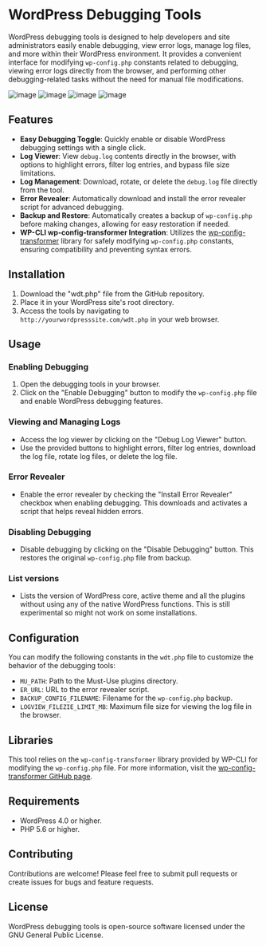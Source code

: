# WordPress Debugging Tools

WordPress debugging tools is designed to help developers and site administrators easily enable debugging, view error logs, manage log files, and more within their WordPress environment. It provides a convenient interface for modifying `wp-config.php` constants related to debugging, viewing error logs directly from the browser, and performing other debugging-related tasks without the need for manual file modifications.

![image](https://github.com/prabch/wp-debug-tools/assets/25548840/a9f11ac8-6c80-4f46-9ddf-fc28c197a23e)
![image](https://github.com/prabch/wp-debug-tools/assets/25548840/5af3e394-2bbe-4af3-bfec-ea4567acb985)
![image](https://github.com/prabch/wp-debug-tools/assets/25548840/ecdc216a-f4fa-4a7b-b9f4-b6db284e9e8c)
![image](https://github.com/prabch/wp-debug-tools/assets/25548840/080e6b0d-c341-499a-87d0-5e837aac0fc0)

## Features

- **Easy Debugging Toggle**: Quickly enable or disable WordPress debugging settings with a single click.
- **Log Viewer**: View `debug.log` contents directly in the browser, with options to highlight errors, filter log entries, and bypass file size limitations.
- **Log Management**: Download, rotate, or delete the `debug.log` file directly from the tool.
- **Error Revealer**: Automatically download and install the error revealer script for advanced debugging.
- **Backup and Restore**: Automatically creates a backup of `wp-config.php` before making changes, allowing for easy restoration if needed.
- **WP-CLI wp-config-transformer Integration**: Utilizes the [wp-config-transformer](https://github.com/wp-cli/wp-config-transformer) library for safely modifying `wp-config.php` constants, ensuring compatibility and preventing syntax errors.

## Installation

1. Download the "wdt.php" file from the GitHub repository.
2. Place it in your WordPress site's root directory.
3. Access the tools by navigating to `http://yourwordpresssite.com/wdt.php` in your web browser.

## Usage

### Enabling Debugging

1. Open the debugging tools in your browser.
2. Click on the "Enable Debugging" button to modify the `wp-config.php` file and enable WordPress debugging features.

### Viewing and Managing Logs

- Access the log viewer by clicking on the "Debug Log Viewer" button.
- Use the provided buttons to highlight errors, filter log entries, download the log file, rotate log files, or delete the log file.

### Error Revealer

- Enable the error revealer by checking the "Install Error Revealer" checkbox when enabling debugging. This downloads and activates a script that helps reveal hidden errors.

### Disabling Debugging

- Disable debugging by clicking on the "Disable Debugging" button. This restores the original `wp-config.php` file from backup.

### List versions

- Lists the version of WordPress core, active theme and all the plugins without using any of the native WordPress functions. This is still experimental so might not work on some installations. 

## Configuration

You can modify the following constants in the `wdt.php` file to customize the behavior of the debugging tools:

- `MU_PATH`: Path to the Must-Use plugins directory.
- `ER_URL`: URL to the error revealer script.
- `BACKUP_CONFIG_FILENAME`: Filename for the `wp-config.php` backup.
- `LOGVIEW_FILEZIE_LIMIT_MB`: Maximum file size for viewing the log file in the browser.

## Libraries

This tool relies on the `wp-config-transformer` library provided by WP-CLI for modifying the `wp-config.php` file. For more information, visit the [wp-config-transformer GitHub page](https://github.com/wp-cli/wp-config-transformer).

## Requirements

- WordPress 4.0 or higher.
- PHP 5.6 or higher.

## Contributing

Contributions are welcome! Please feel free to submit pull requests or create issues for bugs and feature requests.

## License

WordPress debugging tools is open-source software licensed under the GNU General Public License.
